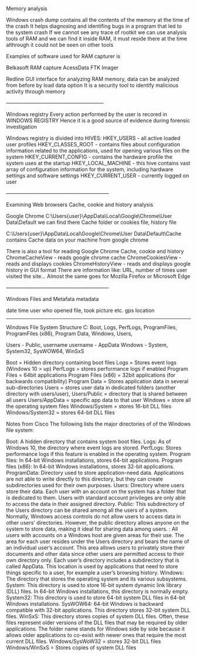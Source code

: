 Memory analysis
  
Windows crash dump
contains all the contents of the memory at the time of the crash 
It helps diagnosing and identifing bugs in a program that led to the system crash 
If we cannot see any trace of rootkit we can use analysis tools of RAM and we can find it inside RAM, it must reside there at the time althrough it could not be seen on other tools 

Examples of software used for RAM capturer is 

Belkasoft RAM capture 
AcessData FTK Imager 


Redline 
GUI interface for analyzing RAM memory, data can be analyzed from before by load data option 
It is a security tool to identify malicious activity through memory 

———————————————————

Windows registry 
Every action performed by the user is recored in WINDOWS REGISTRY 
Hence it is a good source of evidence during forensic investigation 

Windows registry is divided into HIVES: 
HKEY_USERS - all active loaded user profiles 
HKEY_CLASSES_ROOT - contains files about configuration information related to the applications, used for opening various files on the system 
HKEY_CURRENT_CONFIG - contains the hardware profile the system uses at the startup 
HKEY_LOCAL_MACHINE - this hive contains vast array of configuration information for the system, including hardware settings and software settings 
HKEY_CURRENT_USER - currently logged on user 

————————————————————

Examining Web browsers 
Cache, cookie and history analysis 

Google Chrome 
C:\Users\{user}\AppData\Local\Google\Chrome\User Data\Default
we can find there Cache folder or cookies file, history file 

C:\Users\{user}\AppData\Local\Google\Chrome\User Data\Default\Cache
contains Cache data on your machine from google chrome 

There is also a tool for reading Google Chrome Cache, cookie and history 
ChromeCacheView - reads google chrome cache 
ChromeCookiesView - reads and displays cookies 
ChromeHistoryView - reads and displays google history in GUI format 
There are information like: URL, number of times user visited the site… 
Almost the same goes for Mozilla Firefox or Microsoft Edge 

————————————————————

Windows Files and Metafata 
metadata 

date 
time 
user who opened file, took picture etc. 
gps location 

--------------------------

Windows File System Structure
C:
Boot, Logs, PerfLogs, ProgramFiles, ProgramFiles (x86), Program Data, Windows, Users, 

Users - Public, username
username - AppData
Windows - System, System32, SysWOW64, WinSxS

Boot = Hidden directory containing boot files
Logs = Stores event logs (Windows 10 > up)
PerfLogs = stores performance logs if enabled
Program Files = 64bit applications 
Program Files (x86) = 32bit applications (for backwards compatibility)
Program Data = Stores application data in several sub-directories
Users = stores user data in dedicated folders (another directory with users/user), 
Users/Public = directory that is shared between all users
Users/AppData = specific app data to that user
Windows = store all the operating system files
Windows/System = stores 16-bit DLL files
Windows/System32 = stores 64-bit DLL files

Notes from Cisco
The following lists the major directories of of the Windows file system:

Boot: A hidden directory that contains system boot files.
Logs: As of Windows 10, the directory where event logs are stored.
PerfLogs: Stores performance logs if this feature is enabled in the operating system.
Program files: In 64-bit Windows installations, stores 64-bit applications.
Program files (x86): In 64-bit Windows installations, stores 32-bit applications.
ProgramData: Directory used to store application-need data. Applications are not able to write directly to this directory, but they can create subdirectories used for their own purposes.
Users: Directory where users store their data. Each user with an account on the system has a folder that is dedicated to them. Users with standard account privileges are only able to access the data in their assigned directory. 
Public: This subdirectory of the Users directory can be shared among all the users of a system. Normally, Windows access controls do not allow users to access data in other users’ directories. However, the public directory allows anyone on the system to store data, making it ideal for sharing data among users. 
<username>: All users with accounts on a Windows host are given areas for their use. The area for each user resides under the Users directory and bears the name of an individual user’s account. This area allows users to privately store their documents and other data since other users are permitted access to their own directory only. Each user’s directory includes a subdirectory that is called AppData. This location is used by applications that need to store things specific to a user, for example a user’s browsing history.
Windows: The directory that stores the operating system and its various subsystems. 
System: This directory is used to store 16-bit system dynamic link library (DLL) files. In 64-bit Windows installations, this directory is normally empty.
System32: This directory is used to store 64-bit system DLL files in 64-bit Windows installations. 
SysWOW64: 64-bit Windows is backward compatible with 32-bit applications. This directory stores 32-bit system DLL files.
WinSxS: This directory stores copies of system DLL files. Often, these files represent older versions of the DLL files that may be required by older applications. The folder name stands for Windows side by side because it allows older applications to co-exist with newer ones that require the most current DLL files.
Windows/SysWoW32 = stores 32-bit DLL files
Windows/WinSxS = Stores copies of system DLL files


